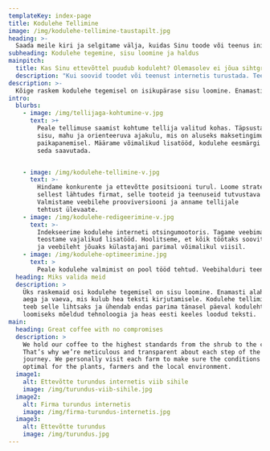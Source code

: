 ```yaml
---
templateKey: index-page
title: Kodulehe Tellimine
image: /img/kodulehe-tellimine-taustapilt.jpg
heading: >-
  Saada meile kiri ja selgitame välja, kuidas Sinu toode või teenus inimesteni viia.
subheading: Kodulehe tegemine, sisu loomine ja haldus
mainpitch:
  title: Kas Sinu ettevõttel puudub koduleht? Olemasolev ei jõua sihtgrupini?
  description: "Kui soovid toodet või teenust internetis turustada. Teenused hinnaga 15 € tund."
description: >-
  Kõige raskem kodulehe tegemisel on isikupärase sisu loomine. Enamasti alahinnatakse aega ja vaeva, mis kulub hea teksti kirjutamisele. Teeme tellija jaoks selle lihtsaks. Ühendame parima tänasel päeval kodulehtede loomiseks mõeldud tehnoloogia hea eesti keelse tekstiga. Valmistame tellija vajadustest lähtuva veebilehe ja kirjutame äri tutvustava teksti. Nii aitame toodet või teenust internetis turustada.
intro:
  blurbs:
    - image: /img/tellijaga-kohtumine-v.jpg
      text: >+
        Peale tellimuse saamist kohtume tellija valitud kohas. Täpsustame tööde
        sisu, mahu ja orienteeruva ajakulu, mis on aluseks maksetingimuste
        paikapanemisel. Määrame võimalikud lisatööd, kodulehe eesmärgi ja kuidas
        seda saavutada.


    - image: /img/kodulehe-tellimine-v.jpg
      text: >-
        Hindame konkurente ja ettevõtte positsiooni turul. Loome strateegia ja
        sellest lähtudes firmat, selle tooteid ja teenuseid tutvustava teksti.
        Valmistame veebilehe prooviversiooni ja anname tellijale
        tehtust ülevaate.
    - image: /img/kodulehe-redigeerimine-v.jpg
      text: >-
        Indekseerime kodulehe interneti otsingumootoris. Tagame veebimajutuse, domeeni ning
        teostame vajalikud lisatööd. Hoolitseme, et kõik töötaks soovitud moel
        ja veebileht jõuaks külastajani parimal võimalikul viisil.
    - image: /img/kodulehe-optimeerimine.jpg
      text: >
        Peale kodulehe valmimist on pool tööd tehtud. Veebihalduri teenus tagab kodulehe toimimise. Redigeerime ja optimeerime veebilehte lähtudes tellija vajadustest ja külastatavuse statistikast. Nii jätad konkurendid varju.
  heading: Miks valida meid
  description: >
    Üks raskemaid osi kodulehe tegemisel on sisu loomine. Enamasti alahinnatakse
    aega ja vaeva, mis kulub hea teksti kirjutamisele. Kodulehe tellimise teenus
    teeb selle lihtsaks ja ühendab endas parima tänasel päeval kodulehtede
    loomiseks mõeldud tehnoloogia ja heas eesti keeles loodud teksti.
main:
  heading: Great coffee with no compromises
  description: >
    We hold our coffee to the highest standards from the shrub to the cup.
    That’s why we’re meticulous and transparent about each step of the coffee’s
    journey. We personally visit each farm to make sure the conditions are
    optimal for the plants, farmers and the local environment.
  image1:
    alt: Ettevõtte turundus internetis viib sihile
    image: /img/turundus-viib-sihile.jpg
  image2:
    alt: Firma turundus internetis
    image: /img/firma-turundus-internetis.jpg
  image3:
    alt: Ettevõtte turundus
    image: /img/turundus.jpg
---
```

